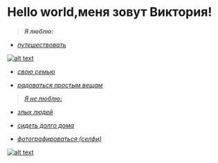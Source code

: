 # Hello world,меня зовут Виктория!

> _**Я люблю:**_    

* <u>_путешествовать_ 
  
![alt text](3f3d571248fd502ab260c8ad00414806.jpg)
* <u> _свою семью_       

* <u> _радоваться простым вещам_
  
 > _**Я не люблю:**_  

 * <u>_злых людей_ 

 * <u>_сидеть долго дома_

* <u>_фотографироваться (селфи)_

![alt text](00-29.jpg)